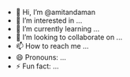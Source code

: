 - 👋 Hi, I’m @amitandaman
- 👀 I’m interested in ...
- 🌱 I’m currently learning ...
- 💞️ I’m looking to collaborate on ...
- 📫 How to reach me ...
- 😄 Pronouns: ...
- ⚡ Fun fact: ...

<!---
amitandaman/amitandaman is a ✨ special ✨ repository because its `README.md` (this file) appears on your GitHub profile.
You can click the Preview link to take a look at your changes.
--->
